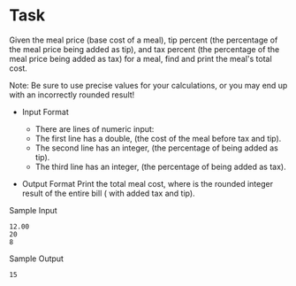 # Task
Given the meal price (base cost of a meal), tip percent (the percentage of the meal price being added as tip), and tax percent (the percentage of the meal price being added as tax) for a meal, find and print the meal's total cost.

Note: Be sure to use precise values for your calculations, or you may end up with an incorrectly rounded result!

* Input Format

    - There are  lines of numeric input:
    - The first line has a double,  (the cost of the meal before tax and tip).
    - The second line has an integer,  (the percentage of  being added as tip).
    - The third line has an integer,  (the percentage of  being added as tax).

* Output Format
Print the total meal cost, where  is the rounded integer result of the entire bill ( with added tax and tip).

Sample Input
```
12.00
20
8
```
Sample Output
```
15
```

